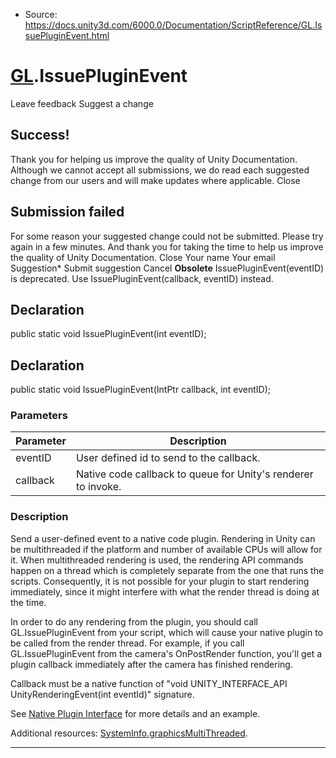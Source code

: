 * Source: https://docs.unity3d.com/6000.0/Documentation/ScriptReference/GL.IssuePluginEvent.html

#  [GL](https://docs.unity3d.com/6000.0/Documentation/ScriptReference/GL.html).IssuePluginEvent
Leave feedback
Suggest a change
## Success!
Thank you for helping us improve the quality of Unity Documentation. Although we cannot accept all submissions, we do read each suggested change from our users and will make updates where applicable.
Close
## Submission failed
For some reason your suggested change could not be submitted. Please <a>try again</a> in a few minutes. And thank you for taking the time to help us improve the quality of Unity Documentation.
Close
Your name Your email Suggestion* Submit suggestion
Cancel
**Obsolete** IssuePluginEvent(eventID) is deprecated. Use IssuePluginEvent(callback, eventID) instead.
## Declaration
public static void IssuePluginEvent(int eventID); 
## Declaration
public static void IssuePluginEvent(IntPtr callback, int eventID); 
### Parameters
Parameter | Description  
---|---  
eventID | User defined id to send to the callback.  
callback | Native code callback to queue for Unity's renderer to invoke.  
### Description
Send a user-defined event to a native code plugin.
Rendering in Unity can be multithreaded if the platform and number of available CPUs will allow for it. When multithreaded rendering is used, the rendering API commands happen on a thread which is completely separate from the one that runs the scripts. Consequently, it is not possible for your plugin to start rendering immediately, since it might interfere with what the render thread is doing at the time.  
  
In order to do any rendering from the plugin, you should call GL.IssuePluginEvent from your script, which will cause your native plugin to be called from the render thread. For example, if you call GL.IssuePluginEvent from the camera's OnPostRender function, you'll get a plugin callback immediately after the camera has finished rendering.  
  
Callback must be a native function of "void UNITY_INTERFACE_API UnityRenderingEvent(int eventId)" signature.  
  
See [Native Plugin Interface](https://docs.unity3d.com/6000.0/Documentation/Manual/native-plugin-interface.html) for more details and an example.  
  
Additional resources: [SystemInfo.graphicsMultiThreaded](https://docs.unity3d.com/6000.0/Documentation/ScriptReference/SystemInfo-graphicsMultiThreaded.html).
* * *
